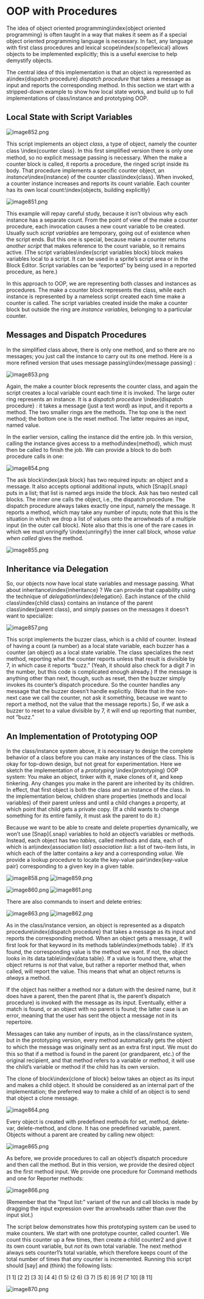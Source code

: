 #  OOP with Procedures

The idea of object oriented programming\index{object oriented
programming} is often taught in a way that makes it seem as if a special
object oriented programming language is necessary. In fact, any language
with first class procedures and lexical scope\index{scope!lexical}
allows objects to be implemented explicitly; this is a useful exercise
to help demystify objects.

The central idea of this implementation is that an object is represented
as a\index{dispatch procedure} *dispatch procedure* that takes a
message as input and reports the corresponding method. In this section
we start with a stripped-down example to show how local state works, and
build up to full implementations of class/instance and prototyping OOP.

## Local State with Script Variables

![image852.png](assets/image852.png) <!--  style="width:2.23958in;height:1.51042in" / -->

This script implements an
object *class*, a type of object, namely the counter class
\index{counter class}. In this ﬁrst simplified version there is only
one method, so no explicit message passing is necessary. When the make a
counter block is called, it reports a procedure, the ringed script
inside its body. That procedure implements a specific counter object, an
*instance*\index{instance} of the counter class\index{class}. When
invoked, a counter instance increases and reports its count variable.
Each counter has its own local count:\index{objects, building
explicitly}

![image851.png](assets/image851.png) <!--  style="width:2.23958in;height:1.51042in" / -->

This example will repay careful study, because it isn’t obvious why each
instance has a separate count. From the point of view of the make a
counter procedure, each invocation causes a new count variable to be
created. Usually such *script variables* are temporary, going out of
existence when the script ends. But this one is special, because make a
counter returns *another script* that makes reference to the count
variable, so it remains active. (The script variables\index{script
variables block} block makes variables local to a script. It can be used
in a sprite’s script area or in the Block Editor. Script variables can
be “exported” by being used in a reported procedure, as here.)

In this approach to OOP, we are representing both classes and instances
as procedures. The make a counter block represents the class, while each
instance is represented by a nameless script created each time make a
counter is called. The script variables created inside the make a
counter block but outside the ring are *instance variables,* belonging
to a particular counter.

## Messages and Dispatch Procedures

 In the simplified class
above, there is only one method, and so there are no messages; you just
call the instance to carry out its one method. Here is a more refined
version that uses message passing\index{message passing} :

![image853.png](assets/image853.png) <!--  style="width:4.41667in;height:3.16667in" / -->

Again, the make a counter block represents the counter class, and again
the script creates a local variable count each time it is invoked. The
large outer ring represents an instance. It is a *dispatch procedure*
\index{dispatch procedure} *:* it takes a message (just a text word) as
input, and it reports a method. The two smaller rings are the methods.
The top one is the next method; the bottom one is the reset method. The
latter requires an input, named value.

In the earlier version, calling the instance did the entire job. In this
version, calling the instance gives access to a method\index{method},
which must then be called to finish the job. We can provide a block to
do both procedure calls in one:

![image854.png](assets/image854.png) <!--  style="width:4.01042in;height:0.70772in" / -->

The ask block\index{ask block} has two required inputs: an object and a
message. It also accepts optional additional inputs, which [Snap]{.snap} puts
in a list; that list is named args inside the block. Ask has two nested
call blocks. The inner one calls the object, i.e., the dispatch
procedure. The dispatch procedure always takes exactly one input, namely
the message. It reports a method, which may take any number of inputs;
note that this is the situation in which we drop a list of values onto
the arrowheads of a multiple input (in the outer call block). Note also
that this is one of the rare cases in which we must unringify
\index{unringify} the inner call block, whose *value when called* gives
the method.

![image855.png](assets/image855.png) <!--  style="width:4.01042in;height:0.70772in" / -->

## Inheritance via Delegation

So, our objects now have local state variables and message passing. What
about inheritance\index{inheritance} ? We can provide that capability
using the technique of *delegation*\index{delegation}. Each instance
of the child class\index{child class} contains an instance of the
parent class\index{parent class}, and simply passes on the messages it
doesn’t want to specialize:

![image857.png](assets/image857.png) <!--  style="width:3.8125in;height:3.58333in" / -->

This script implements the buzzer class, which is a child of counter.
Instead of having a count (a number) as a local state variable, each
buzzer has a counter (an object) as a local state variable. The class
specializes the next method, reporting what the counter reports unless
that result is divisible by 7, in which case it reports “buzz.” (Yeah,
it should also check for a digit 7 in the number, but this code is
complicated enough already.) If the message is anything other than next,
though, such as reset, then the buzzer simply invokes its counter’s
dispatch procedure. So the counter handles any message that the buzzer
doesn’t handle explicitly. (Note that in the non-next case we call the
counter, not ask it something, because we want to report a method, not
the value that the message reports.) So, if we ask a buzzer to reset to
a value divisible by 7, it will end up reporting that number, not
“buzz.”

## An Implementation of Prototyping OOP

In the class/instance system above, it is necessary to design the
complete behavior of a class before you can make any instances of the
class. This is okay for top-down design, but not great for
experimentation. Here we sketch the implementation of a *prototyping*
\index{prototyping} OOP system: You make an object, tinker with it, make
clones of it, and keep tinkering. Any changes you make in the parent are
inherited by its children. In effect, that first object is both the
class and an instance of the class. In the implementation below,
children share properties (methods and local variables) of their parent
unless and until a child changes a property, at which point that child
gets a private copy. (If a child wants to change something for its
entire family, it must ask the parent to do it.)

Because we want to be able to create and delete properties dynamically,
we won’t use [Snap]{.snap} variables to hold an object’s variables or methods.
Instead, each object has two *tables,* called methods and data, each of
which is an\index{association list} *association list:* a list of
two-item lists, in which each of the latter contains a *key* and a
corresponding *value.* We provide a lookup procedure to locate the
key-value pair\index{key-value pair} corresponding to a given key in a
given table.

![image858.png](assets/image858.png) <!--  style="width:3.21528in;height:2.36111in" / -->
![image859.png](assets/image859.png) <!--  style="width:2.625in;height:0.78125in" / -->

![image860.png](assets/image860.png) <!--  style="width:5.60417in;height:1.15625in" / -->
![image861.png](assets/image861.png) <!--  style="width:5.60417in;height:1.15625in" / -->

There are also commands to insert and delete entries:

![image863.png](assets/image863.png) <!--  style="width:3.22917in;height:2.12831in" / -->
![image862.png](assets/image862.png) <!--  style="width:3.71875in;height:1.82639in" / -->

As in the class/instance version, an object is represented as a dispatch
procedure\index{dispatch procedure} that takes a message as its input
and reports the corresponding method. When an object gets a message, it
will ﬁrst look for that keyword in its methods table\index{methods
table} . If it’s found, the corresponding value is the method we want.
If not, the object looks in its data table\index{data table}. If a
value is found there, what the object returns is *not* that value, but
rather a reporter method that, when called, will report the value. This
means that what an object returns is *always* a method.

If the object has neither a method nor a datum with the desired name,
but it does have a parent, then the parent (that is, the parent’s
dispatch procedure) is invoked with the message as its input.
Eventually, either a match is found, or an object with no parent is
found; the latter case is an error, meaning that the user has sent the
object a message not in its repertoire.

Messages can take any number of inputs, as in the class/instance system,
but in the prototyping version, every method automatically gets the
object to which the message was originally sent as an extra ﬁrst input.
We must do this so that if a method is found in the parent (or
grandparent, etc.) of the original recipient, and that method refers to
a variable or method, it will use the child’s variable or method if the
child has its own version.

 The
clone of block\index{clone of block} below takes an object as its input
and makes a child object. It should be considered as an internal part of
the implementation; the preferred way to make a child of an object is to
send that object a clone message.

![image864.png](assets/image864.png) <!--  style="width:4.375in;height:7.46944in" / -->

 Every
object is created with predefined methods for set, method, delete-var,
delete-method, and clone. It has one predefined variable, parent.
Objects without a parent are created by calling new object:

![image865.png](assets/image865.png) <!--  style="width:1.57292in;height:0.6875in" / -->

As before, we provide procedures to call an object’s dispatch procedure
and then call the method. But in this version, we provide the desired
object as the ﬁrst method input. We provide one procedure for Command
methods and one for Reporter methods:

![image866.png](assets/image866.png) <!--  style="width:1.57292in;height:0.6875in" / -->

(Remember that the “Input list:” variant of the run and call blocks is
made by dragging the input expression over the arrowheads rather than
over the input slot.)

The script below demonstrates how this prototyping system can be used to
make counters. We start with one prototype counter, called counter1. We
count this counter up a few times, then create a child counter2 and give
it its own count variable, but *not* its own total variable. The next
method always sets counter1’s total variable, which therefore keeps
count of the total number of times that *any* counter is incremented.
Running this script should \[say\] and (think) the following lists:

\[1 1\] \[2 2\] \[3 3\] \[4 4\] (1 5) (2 6) (3 7) \[5 8\] \[6 9\] \[7 10\] \[8 11\]

![image870.png](assets/image870.png) <!--  style="width:4.20833in;height:4.39583in" / -->
